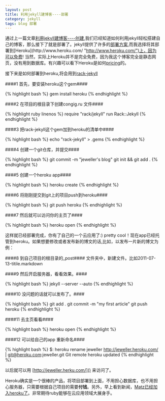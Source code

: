 ```yaml
---
layout: post
title: 利用jekyll建博客----部署
category: jekyll
tags: blog 部署
---
```


通过上一篇文章[利用jekyll建博客----创建](),我们已经知道如何利用jekyll轻松搭建自己的博客，那么接下了就是部署了。jekyll提供了许多的[部署方案](https://github.com/mojombo/jekyll/wiki/Deployment "https://github.com/mojombo/jekyll/wiki/Deployment"),而我选择将其部署到[Heroku](http://www.heroku.com/ "http://www.heroku.com/")上，因为可以免费! 当然，实际上Heroku并不是完全免费，因为我这个博客完全是静态网页，没有用到数据库。有兴趣可以看下Heroku是如何[pricing](http://www.heroku.com/pricing#0-0 "http://www.heroku.com/pricing#0-0")的。

接下来是如何部署到heroku,将会用到[rack-jekyll](https://github.com/bry4n/rack-jekyll "https://github.com/bry4n/rack-jekyll")

####1 首先，要安装heroku这个gem####

{% highlight bash %}
     gem install heroku
{% endhighlight %}

####2 在项目的根目录下创建congig.ru 文件####

{% highlight ruby linenos %}
 require "rack/jekyll"
 run Rack::Jekyll
{% endhighlight %}

####3 把rack-jekyll这个gem加到heroku的清单中####

{% highlight bash %}
     echo "rack-jekyll" > .gems
{% endhighlight %}

####4 创建一个git仓库，并提交####

{% highlight bash %}
     git commit -m "jeweller's blog"
     git init && git add .
{% endhighlight %}

####5 创建一个heroku app####

{% highlight bash %}
     heroku create
{% endhighlight %}

####6 将刚刚提交到git上的项目push到heroku####

{% highlight bash %}
     git push heroku
{% endhighlight %}

####7 然后就可以访问你的主页了####

{% highlight bash %}
     heroku open
{% endhighlight %}

这样就已经部署完成，你有了自己的一个云应用了:) pretty
cool！现在app已经托管到heroku。如果想要修改或者发布新的博文的话,比如，以发布一片新的博文为例：

####8 到自己项目的根目录的\_post####
     文件夹中，新建文件。比如2011-07-13-titile.markdown

####9 然后开启服务器，看看效果。####

{% highlight bash %}
     jekyll --server --auto
{% endhighlight %}

####10 没问题的话就可以发布了。####

{% highlight bash %}
     git add .
     git commit -m "my first article"
     git push heroku
{% endhighlight %}

####11 去主页看看####

{% highlight bash %}
     heroku open
{% endhighlight %}

####12 可以给自己的app 重新命名####

{% highlight bash %}
     $: heroku rename jeweller
     http://jeweller.heroku.com/ | git@heroku.com:jeweller.git
     Git remote heroku updated
{% endhighlight %}

以后就可以用 [http://jeweller.herku.com/]() 来访问了。

Heroku确实是一个很棒的产品，将项目部署到上面，不用担心数据库，也不用担心服务器，只需要根据自己项目的需要**付钱**。另外，早上看到新闻，[Matz已经加入heroku了](http://blog.heroku.com/archives/2011/7/12/matz_joins_heroku/)。非常期待ruby能够在云应用领域大展身手。


